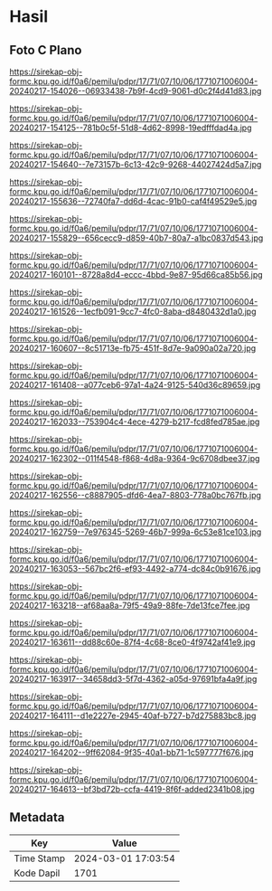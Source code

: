 # Hasil

## Foto C Plano

https://sirekap-obj-formc.kpu.go.id/f0a6/pemilu/pdpr/17/71/07/10/06/1771071006004-20240217-154026--06933438-7b9f-4cd9-9061-d0c2f4d41d83.jpg

https://sirekap-obj-formc.kpu.go.id/f0a6/pemilu/pdpr/17/71/07/10/06/1771071006004-20240217-154125--781b0c5f-51d8-4d62-8998-19edfffdad4a.jpg

https://sirekap-obj-formc.kpu.go.id/f0a6/pemilu/pdpr/17/71/07/10/06/1771071006004-20240217-154640--7e73157b-6c13-42c9-9268-44027424d5a7.jpg

https://sirekap-obj-formc.kpu.go.id/f0a6/pemilu/pdpr/17/71/07/10/06/1771071006004-20240217-155636--72740fa7-dd6d-4cac-91b0-caf4f49529e5.jpg

https://sirekap-obj-formc.kpu.go.id/f0a6/pemilu/pdpr/17/71/07/10/06/1771071006004-20240217-155829--656cecc9-d859-40b7-80a7-a1bc0837d543.jpg

https://sirekap-obj-formc.kpu.go.id/f0a6/pemilu/pdpr/17/71/07/10/06/1771071006004-20240217-160101--8728a8d4-eccc-4bbd-9e87-95d66ca85b56.jpg

https://sirekap-obj-formc.kpu.go.id/f0a6/pemilu/pdpr/17/71/07/10/06/1771071006004-20240217-161526--1ecfb091-9cc7-4fc0-8aba-d8480432d1a0.jpg

https://sirekap-obj-formc.kpu.go.id/f0a6/pemilu/pdpr/17/71/07/10/06/1771071006004-20240217-160607--8c51713e-fb75-451f-8d7e-9a090a02a720.jpg

https://sirekap-obj-formc.kpu.go.id/f0a6/pemilu/pdpr/17/71/07/10/06/1771071006004-20240217-161408--a077ceb6-97a1-4a24-9125-540d36c89659.jpg

https://sirekap-obj-formc.kpu.go.id/f0a6/pemilu/pdpr/17/71/07/10/06/1771071006004-20240217-162033--753904c4-4ece-4279-b217-fcd8fed785ae.jpg

https://sirekap-obj-formc.kpu.go.id/f0a6/pemilu/pdpr/17/71/07/10/06/1771071006004-20240217-162302--011f4548-f868-4d8a-9364-9c6708dbee37.jpg

https://sirekap-obj-formc.kpu.go.id/f0a6/pemilu/pdpr/17/71/07/10/06/1771071006004-20240217-162556--c8887905-dfd6-4ea7-8803-778a0bc767fb.jpg

https://sirekap-obj-formc.kpu.go.id/f0a6/pemilu/pdpr/17/71/07/10/06/1771071006004-20240217-162759--7e976345-5269-46b7-999a-6c53e81ce103.jpg

https://sirekap-obj-formc.kpu.go.id/f0a6/pemilu/pdpr/17/71/07/10/06/1771071006004-20240217-163053--567bc2f6-ef93-4492-a774-dc84c0b91676.jpg

https://sirekap-obj-formc.kpu.go.id/f0a6/pemilu/pdpr/17/71/07/10/06/1771071006004-20240217-163218--af68aa8a-79f5-49a9-88fe-7de13fce7fee.jpg

https://sirekap-obj-formc.kpu.go.id/f0a6/pemilu/pdpr/17/71/07/10/06/1771071006004-20240217-163611--dd88c60e-87f4-4c68-8ce0-4f9742af41e9.jpg

https://sirekap-obj-formc.kpu.go.id/f0a6/pemilu/pdpr/17/71/07/10/06/1771071006004-20240217-163917--34658dd3-5f7d-4362-a05d-97691bfa4a9f.jpg

https://sirekap-obj-formc.kpu.go.id/f0a6/pemilu/pdpr/17/71/07/10/06/1771071006004-20240217-164111--d1e2227e-2945-40af-b727-b7d275883bc8.jpg

https://sirekap-obj-formc.kpu.go.id/f0a6/pemilu/pdpr/17/71/07/10/06/1771071006004-20240217-164202--9ff62084-9f35-40a1-bb71-1c597777f676.jpg

https://sirekap-obj-formc.kpu.go.id/f0a6/pemilu/pdpr/17/71/07/10/06/1771071006004-20240217-164613--bf3bd72b-ccfa-4419-8f6f-added2341b08.jpg


## Metadata

| Key        | Value               |
| ---------- | ------------------- |
| Time Stamp | 2024-03-01 17:03:54 |
| Kode Dapil | 1701                |



